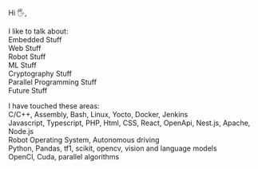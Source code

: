 Hi 🖐,  
  
I like to talk about:  
Embedded Stuff  
Web Stuff  
Robot Stuff  
ML Stuff  
Cryptography Stuff  
Parallel Programming Stuff  
Future Stuff  

I have touched these areas:  
C/C++, Assembly, Bash, Linux, Yocto, Docker, Jenkins  
Javascript, Typescript, PHP, Html, CSS, React, OpenApi, Nest.js, Apache, Node.js   
Robot Operating System, Autonomous driving  
Python, Pandas, tf1, scikit, opencv, vision and language models  
OpenCl, Cuda, parallel algorithms  






